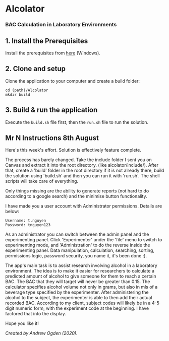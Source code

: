 # Alcolator
### BAC Calculation in Laboratory Environments
## 1. Install the Prerequisites

Install the prerequisites from [here](https://docs.ultralig.ht/docs/installing-prerequisites) (Windows).

## 2. Clone and setup

Clone the application to your computer and create a build folder:

```shell
cd (path)/Alcolator
mkdir build
```

## 3. Build & run the application

Execute the `build.sh` file first, then the `run.sh` file to run the solution.

## Mr N Instructions 8th August

Here's this week's effort. Solution is effectively feature complete.

The process has barely changed. Take the include folder I sent you on Canvas and extract it into the root directory. (like alcolator/include/).
After that, create a 'build' folder in the root directory if it is not already there, build the solution using 'build.sh' and then you can run it with 'run.sh'. The shell scripts will take care of everything.

Only things missing are the ability to generate reports (not hard to do according to a google search) and the minimise button functionality. 

I have made you a user account with Administrator permissions. Details are below:

```
Username: t.nguyen
Password: tnguyen123
```

As an administrator you can switch between the admin panel and the experimenting panel. Click 'Experimenter' under the 'file' menu to switch to experimenting mode, and 'Administration' to do the reverse inside the experimenting panel. Data manipulation, calculation, searching, sorting, permissions logic, password security, you name it, it's been done :).

The app's main task is to assist research involving alcohol in a laboratory environment. The idea is to make it easier for researchers to calculate a predicted amount of alcohol to give someone for them to reach a certain BAC. The BAC that they will target will never be greater than 0.15. The calculator specifies alcohol volume not only in grams, but also in mls of a beverage type specified by the experimenter. After administering the alcohol to the subject, the experimenter is able to then add their actual recorded BAC. According to my client, subject codes will likely be in a 4-5 digit numeric form, with the experiment code at the beginning. I have factored that into the display.

Hope you like it!

*Created by Andrew Ogden (2020).*
